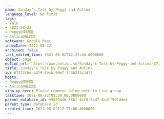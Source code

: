 ```yaml
---
name: Sunday's Talk by Peggy and Antina
language_level: No limit
tags:
- Talk
- 2021-08-22
- Peggy@李明霈
- Antina@張庭瑄
software: Google Meet
indexDate: 2021-08-22
archived: false
last_edited_time: 2021-08-02T12:27:00.0000000
object: page
notion_url: https://www.notion.so/Sunday-s-Talk-by-Peggy-and-Antina-67223fbeb3f94ecb99e7f436275c4df7
title: Sunday's Talk by Peggy and Antina
id: 67223fbe-b3f9-4ecb-99e7-f436275c4df7
hosts:
- Peggy@李明霈
- Antina@張庭瑄
sign_up_here: Please comment below note in Line group
talktime: 2021-08-22T09:30:00.0000000
parent_database_id: e9339446-880f-4ef0-8ad7-8ad1f507dded
parent_type: database_id
created_time: 2021-08-02T12:27:00.0000000
---
```







